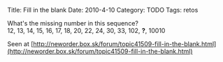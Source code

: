 Title: Fill in the blank
Date: 2010-4-10
Category: TODO
Tags: retos

What's the missing number in this sequence?  
12, 13, 14, 15, 16, 17, 18, 20, 22, 24, 30, 33, 102, **?**, 10010

Seen at [http://neworder.box.sk/forum/topic41509-fill-in-the-blank.html](http://neworder.box.sk/forum/topic41509-fill-in-the-blank.html)
